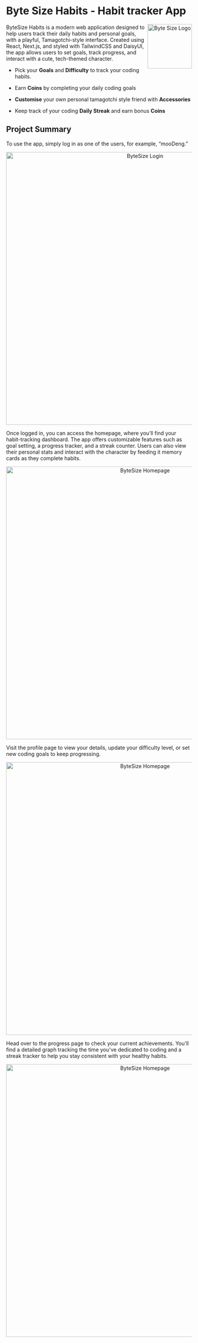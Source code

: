 # Byte Size Habits - Habit tracker App

<img src="https://github.com/DannyGreenan/byte-size-habits/blob/main/public/logo-no-bg.png" align="right"
     alt="Byte Size Logo" width="120" height="120">

ByteSize Habits is a modern web application designed to help users track their daily habits and personal goals, with a playful, Tamagotchi-style interface. Created using React, Next.js, and styled with TailwindCSS and DaisyUI, the app allows users to set goals, track progress, and interact with a cute, tech-themed character.

- Pick your **Goals** and **Difficulty** to track your coding habits.

- Earn **Coins** by completing your daily coding goals
- **Customise** your own personal tamagotchi style friend with **Accessories**
- Keep track of your coding **Daily Streak** and earn bonus **Coins**

## Project Summary

To use the app, simply log in as one of the users, for example, “mooDeng.”

<p align="center">
  <img src="https://github.com/DannyGreenan/byte-size-habits/blob/main/public/byte-login.png" alt="ByteSize Login" width="738">
</p>

Once logged in, you can access the homepage, where you’ll find your habit-tracking dashboard. The app offers customizable features such as goal setting, a progress tracker, and a streak counter. Users can also view their personal stats and interact with the character by feeding it memory cards as they complete habits.

<p align="center">
  <img src="https://github.com/DannyGreenan/byte-size-habits/blob/main/public/byte-homepage.png" alt="ByteSize Homepage" width="738">
</p>

Visit the profile page to view your details, update your difficulty level, or set new coding goals to keep progressing.

<p align="center">
  <img src="https://github.com/DannyGreenan/byte-size-habits/blob/main/public/byte-profile.png" alt="ByteSize Homepage" width="738">
</p>

Head over to the progress page to check your current achievements. You'll find a detailed graph tracking the time you've dedicated to coding and a streak tracker to help you stay consistent with your healthy habits.

<p align="center">
  <img src="https://github.com/DannyGreenan/byte-size-habits/blob/main/public/byte-progress.png" alt="ByteSize Homepage" width="738">
</p>
